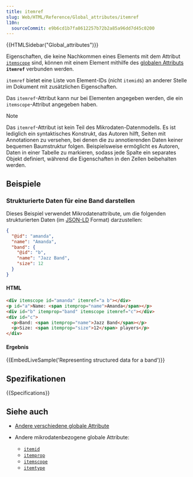 ```yaml
---
title: itemref
slug: Web/HTML/Reference/Global_attributes/itemref
l10n:
  sourceCommit: e9b6cd1b7fa8612257b72b2a85a96dd7d45c0200
---
```


{{HTMLSidebar("Global_attributes")}}

Eigenschaften, die keine Nachkommen eines Elements mit dem Attribut [`itemscope`](/de/docs/Web/HTML/Reference/Global_attributes/itemscope) sind, können mit einem Element mithilfe des [globalen Attributs](/de/docs/Web/HTML/Reference/Global_attributes) **`itemref`** verbunden werden.

`itemref` bietet eine Liste von Element-IDs (nicht `itemid`s) an anderer Stelle im Dokument mit zusätzlichen Eigenschaften.

Das `itemref`-Attribut kann nur bei Elementen angegeben werden, die ein `itemscope`-Attribut angegeben haben.

> [!NOTE]
> Das `itemref`-Attribut ist kein Teil des Mikrodaten-Datenmodells. Es ist lediglich ein syntaktisches Konstrukt, das Autoren hilft, Seiten mit Annotationen zu versehen, bei denen die zu annotierenden Daten keiner bequemen Baumstruktur folgen. Beispielsweise ermöglicht es Autoren, Daten in einer Tabelle zu markieren, sodass jede Spalte ein separates Objekt definiert, während die Eigenschaften in den Zellen beibehalten werden.

## Beispiele

### Strukturierte Daten für eine Band darstellen

Dieses Beispiel verwendet Mikrodatenattribute, um die folgenden strukturierten Daten (im [JSON-LD](https://json-ld.org/) Format) darzustellen:

```json
{
  "@id": "amanda",
  "name": "Amanda",
  "band": {
    "@id": "b",
    "name": "Jazz Band",
    "size": 12
  }
}
```

#### HTML

```html
<div itemscope id="amanda" itemref="a b"></div>
<p id="a">Name: <span itemprop="name">Amanda</span></p>
<div id="b" itemprop="band" itemscope itemref="c"></div>
<div id="c">
  <p>Band: <span itemprop="name">Jazz Band</span></p>
  <p>Size: <span itemprop="size">12</span> players</p>
</div>
```

#### Ergebnis

{{EmbedLiveSample('Representing structured data for a band')}}

## Spezifikationen

{{Specifications}}

## Siehe auch

- [Andere verschiedene globale Attribute](/de/docs/Web/HTML/Reference/Global_attributes)
- Andere mikrodatenbezogene globale Attribute:

  - [`itemid`](/de/docs/Web/HTML/Reference/Global_attributes/itemid)
  - [`itemprop`](/de/docs/Web/HTML/Reference/Global_attributes/itemprop)
  - [`itemscope`](/de/docs/Web/HTML/Reference/Global_attributes/itemscope)
  - [`itemtype`](/de/docs/Web/HTML/Reference/Global_attributes/itemtype)
